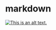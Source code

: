 # markdown

[![This is an alt text.](https://markdownlivepreview.com/image/sample.png "This is a sample image.")](https://www.google.com/)


